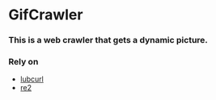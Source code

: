 # GifCrawler

### This is a web crawler that gets a dynamic picture.

### Rely on
* [lubcurl](https://github.com/bagder/curl)
* [re2](https://github.com/google/re2)

